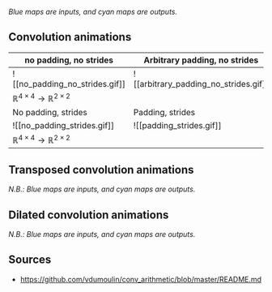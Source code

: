
*Blue maps are inputs, and cyan maps are outputs.*

## Convolution animations

|no padding, no strides | Arbitrary padding, no strides | half padding, no strides| Full padding, no strides|
| ----------------------| ------------------------------| ------------------------| ------------------------|
| ![[no_padding_no_strides.gif]]|![[arbitrary_padding_no_strides.gif]]|![[same_padding_no_strides.gif]]|![[full_padding_no_strides.gif]]|
| $\mathbb{R}^{4 \times 4} \rightarrow \mathbb{R}^{2 \times 2}$ |||| 
|No padding, strides| Padding, strides | Padding, strides (odd)| Full padding, no strides||
| ![[no_padding_strides.gif]]|![[padding_strides.gif]]|![[padding_strides_odd.gif]]||
| $\mathbb{R}^{4 \times 4} \rightarrow \mathbb{R}^{2 \times 2}$ |||| 

## Transposed convolution animations

_N.B.: Blue maps are inputs, and cyan maps are outputs._



## Dilated convolution animations

_N.B.: Blue maps are inputs, and cyan maps are outputs._


## Sources
- https://github.com/vdumoulin/conv_arithmetic/blob/master/README.md